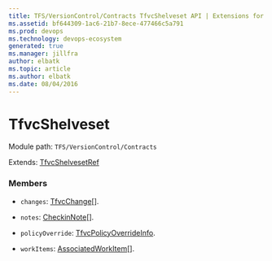 ```yaml
---
title: TFS/VersionControl/Contracts TfvcShelveset API | Extensions for Azure DevOps Services
ms.assetid: bf644309-1ac6-21b7-8ece-477466c5a791
ms.prod: devops
ms.technology: devops-ecosystem
generated: true
ms.manager: jillfra
author: elbatk
ms.topic: article
ms.author: elbatk
ms.date: 08/04/2016
---
```


# TfvcShelveset

Module path: `TFS/VersionControl/Contracts`

Extends: [TfvcShelvesetRef](../../../TFS/VersionControl/Contracts/TfvcShelvesetRef.md)

### Members

* `changes`: [TfvcChange](../../../TFS/VersionControl/Contracts/TfvcChange.md)[]. 

* `notes`: [CheckinNote](../../../TFS/VersionControl/Contracts/CheckinNote.md)[]. 

* `policyOverride`: [TfvcPolicyOverrideInfo](../../../TFS/VersionControl/Contracts/TfvcPolicyOverrideInfo.md). 

* `workItems`: [AssociatedWorkItem](../../../TFS/VersionControl/Contracts/AssociatedWorkItem.md)[]. 

